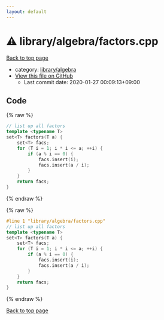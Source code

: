 ```yaml
---
layout: default
---
```


<!-- mathjax config similar to math.stackexchange -->
<script type="text/javascript" async
  src="https://cdnjs.cloudflare.com/ajax/libs/mathjax/2.7.5/MathJax.js?config=TeX-MML-AM_CHTML">
</script>
<script type="text/x-mathjax-config">
  MathJax.Hub.Config({
    TeX: { equationNumbers: { autoNumber: "AMS" }},
    tex2jax: {
      inlineMath: [ ['$','$'] ],
      processEscapes: true
    },
    "HTML-CSS": { matchFontHeight: false },
    displayAlign: "left",
    displayIndent: "2em"
  });
</script>

<script type="text/javascript" src="https://cdnjs.cloudflare.com/ajax/libs/jquery/3.4.1/jquery.min.js"></script>
<script src="https://cdn.jsdelivr.net/npm/jquery-balloon-js@1.1.2/jquery.balloon.min.js" integrity="sha256-ZEYs9VrgAeNuPvs15E39OsyOJaIkXEEt10fzxJ20+2I=" crossorigin="anonymous"></script>
<script type="text/javascript" src="../../../assets/js/copy-button.js"></script>
<link rel="stylesheet" href="../../../assets/css/copy-button.css" />


# :warning: library/algebra/factors.cpp

<a href="../../../index.html">Back to top page</a>

* category: <a href="../../../index.html#26c2ef729e4bca24cf34dda14fedd106">library/algebra</a>
* <a href="{{ site.github.repository_url }}/blob/master/library/algebra/factors.cpp">View this file on GitHub</a>
    - Last commit date: 2020-01-27 00:09:13+09:00




## Code

<a id="unbundled"></a>
{% raw %}
```cpp
// list up all factors
template <typename T>
set<T> factors(T a) {
    set<T> facs;
    for (T i = 1; i * i <= a; ++i) {
        if (a % i == 0) {
            facs.insert(i);
            facs.insert(a / i);
        }
    }
    return facs;
}
```
{% endraw %}

<a id="bundled"></a>
{% raw %}
```cpp
#line 1 "library/algebra/factors.cpp"
// list up all factors
template <typename T>
set<T> factors(T a) {
    set<T> facs;
    for (T i = 1; i * i <= a; ++i) {
        if (a % i == 0) {
            facs.insert(i);
            facs.insert(a / i);
        }
    }
    return facs;
}

```
{% endraw %}

<a href="../../../index.html">Back to top page</a>

